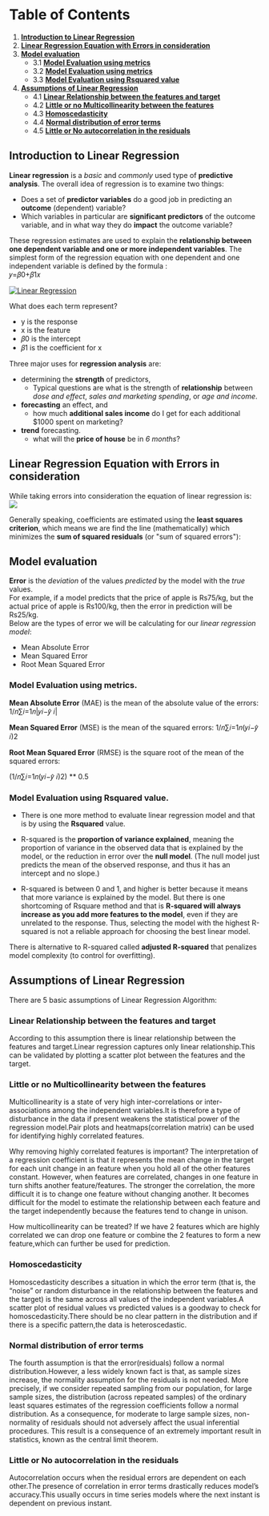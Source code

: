 
# **Table of Contents**

1. [**Introduction to Linear Regression**](#Section1)<br>
2. [**Linear Regression Equation with Errors in consideration**](#Section2)<br>
3. [**Model evaluation**](#Section3)<br>
	* 3.1 [**Model Evaluation using metrics**](#Section3.1)<br>
	* 3.2 [**Model Evaluation using metrics**](#Section.3.2)<br>
	* 3.3 [**Model Evaluation using Rsquared value**](#Section3.3)<br>
4. [**Assumptions of Linear Regression**](#Section4)<br>
	* 4.1 [**Linear Relationship between the features and target**](#Section4.1)<br>
	* 4.2 [**Little or no Multicollinearity between the features**](#Section4.2)<br>
	* 4.3 [**Homoscedasticity**](#Section4.3)<br>
	* 4.4 [**Normal distribution of error terms**](#Section4.4)<br>
	* 4.5 [**Little or No autocorrelation in the residuals**](#Section4.5)<br>


<a name = Section1></a>
## Introduction to Linear Regression

__Linear regression__ is a _basic_ and _commonly_ used type of __predictive analysis__.  The overall idea of regression is to examine two things: 
- Does a set of __predictor variables__ do a good job in predicting an __outcome__ (dependent) variable?  
- Which variables in particular are __significant predictors__ of the outcome variable, and in what way they do __impact__ the outcome variable?  

These regression estimates are used to explain the __relationship between one dependent variable and one or more independent variables__.  The simplest form of the regression equation with one dependent and one independent variable is defined by the formula :<br/>
𝑦=𝛽0+𝛽1𝑥

[![Linear Regression](http://www.sthda.com/english/sthda-upload/images/machine-learning-essentials/linear-regression.png "Linear Regression")](http://www.sthda.com/english/sthda-upload/images/machine-learning-essentials/linear-regression.png "Linear Regression")

What does each term represent?
- y is the response
- x is the feature
- 𝛽0 is the intercept
- 𝛽1 is the coefficient for x


Three major uses for __regression analysis__ are: 
- determining the __strength__ of predictors,
    - Typical questions are what is the strength of __relationship__ between _dose and effect_, _sales and marketing spending_, or _age and income_.
- __forecasting__ an effect, and
    - how much __additional sales income__ do I get for each additional $1000 spent on marketing?
- __trend__ forecasting.
    - what will the __price of house__ be in _6 months_?

<a name = Section2></a>
## Linear Regression Equation with Errors in consideration
While taking errors into consideration the equation of linear regression is: 
[![](https://miro.medium.com/max/875/1*k2bLmeYIG7z7dCyxADedhQ.png)](https://miro.medium.com/max/875/1*k2bLmeYIG7z7dCyxADedhQ.png)

Generally speaking, coefficients are estimated using the **least squares criterion**, which means we are find the line (mathematically) which minimizes the **sum of squared residuals** (or "sum of squared errors"):


<a name = Section3></a>
## Model evaluation 

__Error__ is the _deviation_ of the values _predicted_ by the model with the _true_ values.<br/>
For example, if a model predicts that the price of apple is Rs75/kg, but the actual price of apple is Rs100/kg, then the error in prediction will be Rs25/kg.<br/>
Below are the types of error we will be calculating for our _linear regression model_:
- Mean Absolute Error
- Mean Squared Error
- Root Mean Squared Error

<a name = Section3.1></a>
### Model Evaluation using __metrics.__
__Mean Absolute Error__ (MAE) is the mean of the absolute value of the errors:
1/𝑛∑𝑖=1𝑛|𝑦𝑖−𝑦̂ 𝑖|

__Mean Squared Error__ (MSE) is the mean of the squared errors:
1/𝑛∑𝑖=1𝑛(𝑦𝑖−𝑦̂ 𝑖)2

__Root Mean Squared Error__ (RMSE) is the square root of the mean of the squared errors:

(1/𝑛∑𝑖=1𝑛(𝑦𝑖−𝑦̂ 𝑖)2) ** 0.5

<a name = Section3.2></a>
### Model Evaluation using Rsquared value.

- There is one more method to evaluate linear regression model and that is by using the __Rsquared__ value.<br/>
- R-squared is the **proportion of variance explained**, meaning the proportion of variance in the observed data that is explained by the model, or the reduction in error over the **null model**. (The null model just predicts the mean of the observed response, and thus it has an intercept and no slope.)

- R-squared is between 0 and 1, and higher is better because it means that more variance is explained by the model. But there is one shortcoming of Rsquare method and that is **R-squared will always increase as you add more features to the model**, even if they are unrelated to the response. Thus, selecting the model with the highest R-squared is not a reliable approach for choosing the best linear model.

There is alternative to R-squared called **adjusted R-squared** that penalizes model complexity (to control for overfitting).


<a name = Section4></a>
## Assumptions of Linear Regression
There are 5 basic assumptions of Linear Regression Algorithm:

<a name = Section4.1></a>
### Linear Relationship between the features and target

According to this assumption there is linear relationship between the features and target.Linear regression captures only linear relationship.This can be validated by plotting a scatter plot between the features and the target.

<a name = Section4.2></a>
### Little or no Multicollinearity between the features

Multicollinearity is a state of very high inter-correlations or inter-associations among the independent variables.It is therefore a type of disturbance in the data if present weakens the statistical power of the regression model.Pair plots and heatmaps(correlation matrix) can be used for identifying highly correlated features.

Why removing highly correlated features is important?
The interpretation of a regression coefficient is that it represents the mean change in the target for each unit change in an feature when you hold all of the other features constant. However, when features are correlated, changes in one feature in turn shifts another feature/features. The stronger the correlation, the more difficult it is to change one feature without changing another. It becomes difficult for the model to estimate the relationship between each feature and the target independently because the features tend to change in unison.

How multicollinearity can be treated?
If we have 2 features which are highly correlated we can drop one feature or combine the 2 features to form a new feature,which can further be used for prediction.

<a name = Section4.3></a>
### Homoscedasticity

Homoscedasticity describes a situation in which the error term (that is, the “noise” or random disturbance in the relationship between the features and the target) is the same across all values of the independent variables.A scatter plot of residual values vs predicted values is a goodway to check for homoscedasticity.There should be no clear pattern in the distribution and if there is a specific pattern,the data is heteroscedastic.

<a name = Section4.4></a>
### Normal distribution of error terms

The fourth assumption is that the error(residuals) follow a normal distribution.However, a less widely known fact is that, as sample sizes increase, the normality assumption for the residuals is not needed. More precisely, if we consider repeated sampling from our population, for large sample sizes, the distribution (across repeated samples) of the ordinary least squares estimates of the regression coefficients follow a normal distribution. As a consequence, for moderate to large sample sizes, non-normality of residuals should not adversely affect the usual inferential procedures. This result is a consequence of an extremely important result in statistics, known as the central limit theorem.

<a name = Section4.5></a>
### Little or No autocorrelation in the residuals

Autocorrelation occurs when the residual errors are dependent on each other.The presence of correlation in error terms drastically reduces model’s accuracy.This usually occurs in time series models where the next instant is dependent on previous instant.

